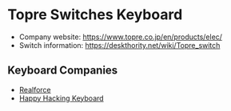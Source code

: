 # Topre Switches Keyboard

* Company website: https://www.topre.co.jp/en/products/elec/
* Switch information: https://deskthority.net/wiki/Topre_switch

## Keyboard Companies

* [Realforce](./realforce/README.md)
* [Happy Hacking Keyboard](./happyhackingkeyboard/README.md)

